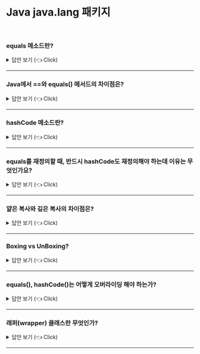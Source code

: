 
# Java java.lang 패키지 
<br>


### equals 메소드란?

<details>
   <summary> 답안 보기 (👈 Click)</summary>
<br />
[참고: 자바의 정석] 
   
+ 매개변수로 객체의 참조변수를 받아서 비교하여 그 결과를 boolean 값으로 알려 주는 역할을 합니다. <br> 
  아래의 코드는 Object 클래스에 정의되어 있는 equals 메소드의 실제 내용입니다. <br> 
  
  ```
  public boolean equals(Object obj){
       return (this == obj);
  }
  ```
  위의 코드에서 알 수 있듯이 두 객체의 같고 다름을 참조변수의 값으로 판단합니다. <br> 
  그렇기 때문에 서로 다른 두 객체를 equals 메서드로 비교하면 항상 false를 결과로 얻게 됩니다. <br> 
   
</details>

-----------------------

### Java에서 ==와 equals() 메서드의 차이점은?

<details>
   <summary> 답안 보기 (👈 Click)</summary>
<br />
+ 
</details>

-----------------------

### hashCode 메소드란?

<details>
   <summary> 답안 보기 (👈 Click)</summary>
<br />
   
[참고: 자바의 정석]    

+ 이 메서드는 해싱(hashing) 기법에 사용되는 해시 함수(hash function)을 구현한 것입니다. <br> 
  해싱은 데이터관리기법 중의 하나인데, 다량의 데이터를 저장하고 검색하는데 유용합니다. <br> 
  해시함수는 찾고자 하는 값을 입력하면, 그 값이 저장된 위치를 알려주는 해시 코드(hash code)를 반환합니다.<br>
  
  일반적으로 해시코드가 같은 두 객체가 존재하는 것이 가능하지만, <br> 
  Object 클래스에 정의된 hashCode 메서드는 객체의 주소값으로 해시코드를 만들어 반환하기 때문에<br>
  32 bit JVM에서는 서로 다른 두 객체는 결코 같은 해시코드를 가질 수 없었지만, <br>
  64 bit JVM에서는 8 byte 주소값으로 해시코드(4 byte)를 만들기 때문에 해시코드가 중복될 수 있습니다. 
   
</details>


-----------------------
### equals를 재정의할 때, 반드시 hashCode도 재정의해야 하는데 이유는 무엇인가요?

<details>
   <summary> 답안 보기 (👈 Click)</summary>
<br />
+ 
</details>

-----------------------

### 얕은 복사와 깊은 복사의 차이점은?

<details>
   <summary> 답안 보기 (👈 Click)</summary>
<br />
+ clone()은 단순히 객체에 저장된 값을 그대로 복제할 뿐, <br> 
  객체가 참조하고 있는 객체까지 복제하지는 않습니다. <br> 
  객체 배열을 clone()으로 복제하는 경우에는 원본과 복제본이 같은 객체를 공유하므로 완전한 복제라고 보기는 어렵습니다. <br> 
  이러한 복제(복사)를 얕은 복사라고 합니다. <br>
  얕은 복사에서는 원본을 변경하면 복사본도 영향을 받습니다. <br> 
   
  반면에, 원본이 참조하고 있는 객체까지 복제하는 것을 깊은 복사라고 합니다. <br> 
  깊은 복사에서는 원본과 복사본이 서로 다른 객체를 참조하기 때문에 원본의 ㅂ녀경이 복사본에 영향을 미치지 않습니다. <br> 
</details>

-----------------------

### Boxing vs UnBoxing?

<details>
   <summary> 답안 보기 (👈 Click)</summary>
<br />
+ 
</details>


-----------------------

### equals(), hashCode()는 어떻게 오버라이딩 해야 하는가?

<details>
   <summary> 답안 보기 (👈 Click)</summary>
<br />
[참고: 이펙티브 자바] 
   
+ Object에서 final이 아닌 메서드(equals, hashCode, toString, clone, finalize)는 모두 재정의(overriding)를 염두에 두고 설계된 것이라<br>
  재정의 시 지켜야 하는 일반 규약이 명확히 정의되어 있습니다. <br>
  equals는 일반 규약을 지켜 재정의해야 합니다. <br>
  Object 명세에 적힌 규약으로서, 반사성, 대칭성, 추이성, 일관성, null-아님을 만족시켜야 합니다. <br> 
  equals를 재정의한 클래스 모두에서 hashCode도 재정의해야 합니다. <br>
  그렇지 않으면 hashCode 일반 규약을 어기게 되어, 해당 클래스의 인스턴스를 HashMap이나 HashSet 같은 컬렉션의 원소로 사용할 때 <br>
  문제를 일으킵니다. <br>
  논리적으로 같은 객체는 같은 해시코드를 반환해야 합니다. <br> 
  equals는 물리적으로 다른 두 객체를 논리적으로 같다고 할 수 있는데, Object의 기본 hashCode 메서드는 이 둘이 전혀 다르다고 판단하여 <br>
  규약과 달리 (무작위처럼 보이는) 서로 다른 값을 반환합니다.
</details>


-----------------------
### 래퍼(wrapper) 클래스란 무엇인가?

<details>
   <summary> 답안 보기 (👈 Click)</summary>
<br />
[참고: 자바의 정석] 
   
+ 객체지향 개념에서 모든 것은 객체로 다루어져야 합니다. 그러나 자바에서는 8개의 기본형을 객체로 다루지 않는데, <br> 
  이것이 바로 자바가 완전한 객체지향 언어가 아니라는 얘기를 듣는 이유입니다. <br> 
  그 대신 보다 높은 성능을 얻을 수 있었습니다. <br>  
   
  때로는 기본형(primitive type) 변수도 어쩔 수 없이 객체로 다뤄야 하는 경우가 있습니다. <br> 
  예를 들면, 매개변수로 객체를 요구할 때, 기본형 값이 아닌 객체로 저장해야 할 때, <br> 
  객체간의 비교가 필요할 때 등등의 경우에는 기본형 값들을 객체로 변환하여 작업을 수행해야 합니다. <br> 
   
  이 때, 사용되는 것이 래퍼(wrapper) 클래스입니다. 8개의 기본형을 대표하는 8개의 래퍼클래스가 있는데, <br> 
  이 클래스들을 이용하면 기본형 값을 객체로 다룰 수 있습니다. <br>

  표 9-7에서 알 수 있듯이 char형과 int형을 제외한 나머지는 자료형 이름의 첫글자를  대문자로 한 것이 <br>
  각 래퍼 클래스의 이름입니다. <br> 
   
  래퍼 클래스의 생성자는 매개변수로 문자열이나 각 자료형의 값들을 인자로 받습니다. <br> 
  이 때, 주의해야 할 것은 생성자의 매개변수로 문자열을 제공할 때, <br> 
  각 자료형에 알맞은 문자열을 사용해야 한다는 것입니다. <br> 
  예를 들어, 'new Integer("1.0");"과 같이 하면 NumberFormatException이 발생합니다. <br> 
   
  아래의 코드는 int형의 래퍼 클래스인 Integer 클래스의 실제 코드입니다. <br> 
  ```
    public final class Integer extends Number implements Comparable{
                   ... 
             private int value;
                   ... 
    }
   
  ``` 
  이처럼 래퍼 클래스들은 객체 생성 시에 생성자의 인자로 주어진 각 자료형에 알맞은 값을 내부적으로 저장하고 있으며, <br> 
  이에 관련된 여러 메서드가 정의되어 있습니다. <br> 
   
  ![image](https://user-images.githubusercontent.com/8718430/207582144-7aa99591-2918-4799-9e3d-102e07716042.png)


</details>

-----------------------
